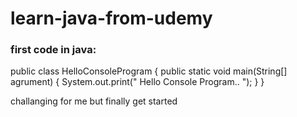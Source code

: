 # learn-java-from-udemy

### first code in java:

public class HelloConsoleProgram
{
	public static void main(String[] agrument)
	{
		System.out.print(" Hello Console Program.. ");
	}
}


challanging for me but finally get started
